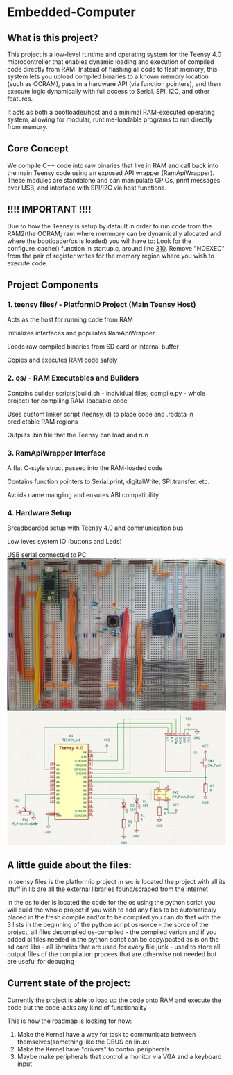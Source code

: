 # Embedded-Computer
## What is this project?

This project is a low-level runtime and operating system for the Teensy 4.0 microcontroller that enables dynamic loading and execution of compiled code directly from RAM. Instead of flashing all code to flash memory, this system lets you upload compiled binaries to a known memory location (such as OCRAM), pass in a hardware API (via function pointers), and then execute logic dynamically with full access to Serial, SPI, I2C, and other features.

It acts as both a bootloader/host and a minimal RAM-executed operating system, allowing for modular, runtime-loadable programs to run directly from memory.

## Core Concept

We compile C++ code into raw binaries that live in RAM and call back into the main Teensy code using an exposed API wrapper (RamApiWrapper). These modules are standalone and can manipulate GPIOs, print messages over USB, and interface with SPI/I2C via host functions.

## !!!! IMPORTANT !!!!
Due to how the Teensy is setup by default in order to run code from the RAM2(the OCRAM; ram where memmory can be dynamically alocated and where the bootloader/os is loaded) you will have to:
Look for the configure_cache() function in startup.c, around line [310](https://github.com/PaulStoffregen/cores/blob/601e8014b32621cbf03f3d52c98a674648d1fce0/teensy4/startup.c#L310).
Remove "NOEXEC" from the pair of register writes for the memory region where you wish to execute code.

## Project Components

### 1. teensy files/ - PlatformIO Project (Main Teensy Host)

Acts as the host for running code from RAM

Initializes interfaces and populates RamApiWrapper

Loads raw compiled binaries from SD card or internal buffer

Copies and executes RAM code safely

### 2. os/ - RAM Executables and Builders

Contains builder scripts(build.sh - individual files; compile.py - whole project) for compiling RAM-loadable code

Uses custom linker script (teensy.ld) to place code and .rodata in predictable RAM regions

Outputs .bin file that the Teensy can load and run

### 3. RamApiWrapper Interface

A flat C-style struct passed into the RAM-loaded code

Contains function pointers to Serial.print, digitalWrite, SPI.transfer, etc.

Avoids name mangling and ensures ABI compatibility

### 4. Hardware Setup

Breadboarded setup with Teensy 4.0 and communication bus

Low leves system  IO (buttons and Leds)

USB serial connected to PC 
![Image of the breadboard](https://github.com/Paco2006/Embedded-Computer/blob/main/images/Breadboard.jpg)
![electrical diagram](https://github.com/Paco2006/Embedded-Computer/blob/main/images/elscheme.png)
## A little guide about the files:
in teensy files is the platformio project
in src is located the project with all its stuff
in lib are all the external libraries found/scraped from the internet

in the os folder is located the code for the os
using the python script you will build the whole project
if you wish to add any files to be automaticaly placed in the fresh compile and/or to be compiled you can do that with the 3 lists in the beginning of the python script
os-sorce - the sorce of the project, all files decompiled
os-compiled - the compiled verion and if you added al files needed in the python script can be copy/pasted as is on the sd card
libs - all libraries that are used for every file
junk - used to store all output files of the compilation procees that are otherwise not needed but are useful for debuging


## Current state of the project:
Currently the project is able to load up the code onto RAM and execute the code but the code lacks any kind of functionality

This is how the roadmap is looking for now:



1. Make the Kernel have a way for task to communicate between themselves(something like the DBUS on linux)
2. Make the Kernel have "drivers" to control peripherals
3. Maybe make peripherals that control a monitor via VGA and a keyboard input
